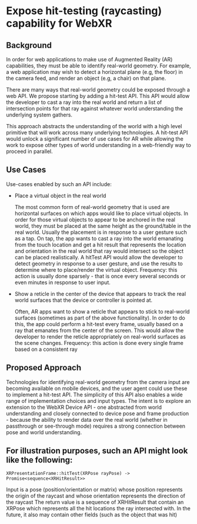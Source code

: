 # Expose hit-testing (raycasting) capability for WebXR

## Background
In order for web applications to make use of Augmented Reality (AR) capabilities, they must be able to identify real-world geometry. For example, a web application may wish to detect a horizontal plane (e.g, the floor) in the camera feed, and render an object (e.g, a chair) on that plane.

There are many ways that real-world geometry could be exposed through a web API. We propose starting by adding a hit-test API. This API would allow the developer to cast a ray into the real world and return a list of intersection points for that ray against whatever world understanding the underlying system gathers.

This approach abstracts the understanding of the world with a high level primitive that will work across many underlying technologies. A hit-test API would unlock a significant number of use cases for AR while allowing the work to expose other types of world understanding in a web-friendly way to proceed in parallel.

## Use Cases

Use-cases enabled by such an API include:

* Place a virtual object in the real world

  The most common form of real-world geometry that is used are horizontal surfaces on which apps would like to place virtual objects. In order for those virtual objects to appear to be anchored in the real world, they must be placed at the same height as the ground/table in the real world.
Usually the placement is in response to a user gesture such as a tap. On tap, the app wants to cast a ray into the world emanating from the touch location and get a hit result that represents the location and orientation in the real world that ray would intersect so the object can be placed realistically.
A hitTest API would allow the developer to detect geometry in response to a user gesture, and use the results to determine where to place/render the virtual object.
Frequency: this action is usually done sparsely - that is once every several seconds or even minutes in response to user input.

* Show a reticle in the center of the device that appears to track the real world surfaces that the device or controller is pointed at.

  Often, AR apps want to show a reticle that appears to stick to real-world surfaces (sometimes as part of the above functionality). In order to do this, the app could perform a hit-test every frame, usually based on a ray that emanates from the center of the screen. This would allow the developer to render the reticle appropriately on real-world surfaces as the scene changes.
Frequency: this action is done every single frame based on a consistent ray

## Proposed Approach
Technologies for identifying real-world geometry from the camera input are becoming available on mobile devices, and the user agent could use these to implement a hit-test API. The simplicity of this API also enables a wide range of implementation choices and input types. The intent is to explore an extension to the WebXR Device API - one abstracted from world understanding and closely connected to device pose and frame production - because the ability to render data over the real world (whether in passthrough or see-through mode) requires a strong connection between pose and world understanding.

## For illustration purposes, such an API might look like the following:

`XRPresentationFrame::hitTest(XRPose rayPose) -> Promise<sequence<XRHitResult>>`

Input is a pose (position/orientation or matrix) whose position represents the origin of the raycast and whose orientation represents the direction of the raycast
The return value is a sequence of XRHitResult that contain an XRPose which represents all the hit locations the ray intersected with. In the future, it also may contain other fields (such as the object that was hit)
